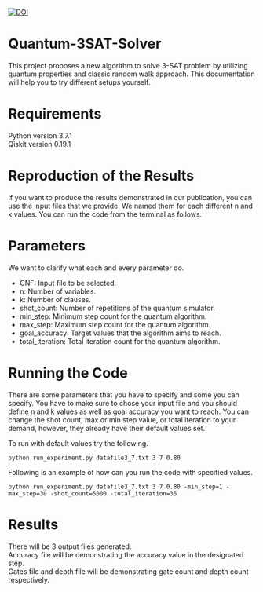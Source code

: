 [![DOI](https://zenodo.org/badge/431930223.svg)](https://zenodo.org/badge/latestdoi/431930223)

# Quantum-3SAT-Solver
This project proposes a new algorithm to solve 3-SAT problem by utilizing quantum properties and classic random walk approach. This documentation will help you to try different setups yourself.

# Requirements
Python version 3.7.1  
Qiskit version 0.19.1 

# Reproduction of the Results

If you want to produce the results demonstrated in our publication, you can use the input files that we provide. We named them for each different n and k values. You can run the code from the terminal as follows.

# Parameters

We want to clarify what each and every parameter do.  
- CNF: Input file to be selected.
- n: Number of variables.
- k: Number of clauses.
- shot_count: Number of repetitions of the quantum simulator.
- min_step: Minimum step count for the quantum algorithm.
- max_step: Maximum step count for the quantum algorithm.
- goal_accuracy: Target values that the algorithm aims to reach.
- total_iteration: Total iteration count for the quantum algorithm.

# Running the Code

There are some parameters that you have to specify and some you can specify. You have to make sure to chose your input file and you should define n and k values as well as goal accuracy you want to reach. You can change the shot count, max or min step value, or total iteration to your demand, however, they already have their default values set.

To run with default values try the following.  

```
python run_experiment.py datafile3_7.txt 3 7 0.80  
```

Following is an example of how can you run the code with specified values.  
```
python run_experiment.py datafile3_7.txt 3 7 0.80 -min_step=1 -max_step=30 -shot_count=5000 -total_iteration=35  
```

# Results

There will be 3 output files generated.  
Accuracy file will be demonstrating the accuracy value in the designated step.  
Gates file and depth file will be demonstrating gate count and depth count respectively.

